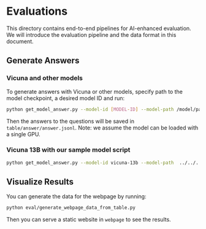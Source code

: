 # Evaluations

This directory contains end-to-end pipelines for AI-enhanced evaluation. We will introduce the evaluation pipeline and the data format in this document.

## Generate Answers

### Vicuna and other models

To generate answers with Vicuna or other models, specify path to the model checkpoint, a desired model ID and run:
```bash
python get_model_answer.py --model-id [MODEL-ID] --model-path /model/path --question-file table/question.jsonl --answer-file table/answer/answer.jsonl --num-gpus [NUM-GPUS]
```
Then the answers to the questions will be saved in `table/answer/answer.jsonl`.
Note: we assume the model can be loaded with a single GPU.

### Vicuna 13B with our sample model script
```bash
python get_model_answer.py --model-id vicuna-13b --model-path  ../../../13B --question-file table/question.jsonl --answer-file table/answer/answer.jsonl --num-gpus 4
```

## Visualize Results

You can generate the data for the webpage by running:

```bash
python eval/generate_webpage_data_from_table.py
```

Then you can serve a static website in `webpage` to see the results.